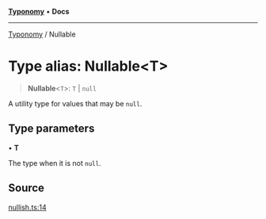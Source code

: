 [**Typonomy**](../README.md) • **Docs**

***

[Typonomy](../globals.md) / Nullable

# Type alias: Nullable\<T\>

> **Nullable**\<`T`\>: `T` \| `null`

A utility type for values that may be `null`.

## Type parameters

• **T**

The type when it is not `null`.

## Source

[nullish.ts:14](https://github.com/softcraft-development/typonomy/blob/a265c54b67d3009e0095d9a5a897bf61d10478cf/src/nullish.ts#L14)
